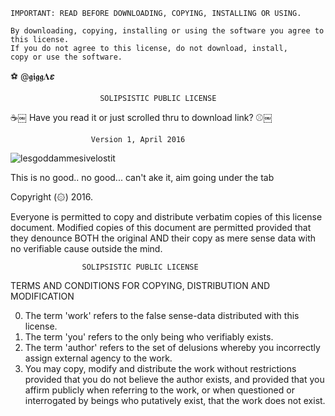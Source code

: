     IMPORTANT: READ BEFORE DOWNLOADING, COPYING, INSTALLING OR USING.
    
    By downloading, copying, installing or using the software you agree to this license.
    If you do not agree to this license, do not download, install,
    copy or use the software.

⚽ @𝖌𝖎𝖌𝖌𝚲𝞮

                        SOLIPSISTIC PUBLIC LICENSE
☕￼
    Have you read it or just scrolled thru to download link?
⚾￼

                      Version 1, April 2016
                      
<!--
![ezgif-2-77eff9e6ee55](https://user-images.githubusercontent.com/90988117/134017107-40be8962-e0af-4c8a-b5be-1daacd30e916.gif)

![Frederica_shades](https://user-images.githubusercontent.com/90988117/133908998-7b853254-6af4-4402-a04b-1ffe67aa0918.jpeg)

![truepat](https://user-images.githubusercontent.com/90988117/134248439-d470272b-8a64-4d64-bd2a-4f4478d43df3.jpg)

![авпрочем1](https://user-images.githubusercontent.com/90988117/134250250-5da502c4-078d-4391-a5a6-e816ec8802db.jpg)

![nyan_wut.png](https://user-images.githubusercontent.com/90988117/134772429-b1d30a91-eb50-4765-9404-5c94b1ebc960.png)

![dontdoseishiro1](https://user-images.githubusercontent.com/90988117/135722025-1af05ce5-8028-49ec-bbc6-fef2a4f7664f.png)

![shesabsdom1](https://user-images.githubusercontent.com/90988117/135771383-734f22c8-33a7-4b28-ae7b-0f341dafc01f.png)

![boo1](https://user-images.githubusercontent.com/90988117/135876790-048c0efe-649c-4d40-a09c-febb6a29bb07.png)


![mychance4pats](https://user-images.githubusercontent.com/90988117/136648116-bec2f09b-6319-4196-ab98-356e0c372811.png)

![inhumanfreakuency](https://user-images.githubusercontent.com/90988117/136669628-e03e1b14-292d-4c5a-a5d0-fdde83538a6c.jpg)

-->

![lesgoddammesivelostit](https://user-images.githubusercontent.com/90988117/137601894-ede76608-65ac-4362-8d04-53dfef566915.png)

This is no good.. no good... can't ake it, aim going under the tab

Copyright (۞) 2016.

Everyone is permitted to copy and distribute verbatim copies of
this license document. Modified copies of this document are 
permitted provided that they denounce BOTH the original AND their
copy as mere sense data with no verifiable cause outside the mind.

                    SOLIPSISTIC PUBLIC LICENSE
  TERMS AND CONDITIONS FOR COPYING, DISTRIBUTION AND MODIFICATION

0. The term 'work' refers to the false sense-data distributed
   with this license.
1. The term 'you' refers to the only being who verifiably exists.
2. The term 'author' refers to the set of delusions whereby you
   incorrectly assign external agency to the work.
3. You may copy, modify and distribute the work without restrictions
   provided that you do not believe the author exists, and provided
   that you affirm publicly when referring to the work, or when
   questioned or interrogated by beings who putatively exist, that
   the work does not exist. 
<!---
Rows and rows of crosses
Standing in the sand
Statues of the phallen
Watching over the land
Tomb of the Phallic Warrior
Lays tilted in decay
Another year passes
On remembrance day
There's a hole in the sky
I've got blood running in my eye
I'm exposed to forged attrition
A battle cry for remission
The smoke filled air burns my hair
Filled with toxic nerve despair
There no way to get back
Another order to attack
![Rage_2017](https://user-images.githubusercontent.com/89732448/131381858-112d220e-bc61-48d3-b666-b7ff19d11661.jpg)
Kampfbereit in der Zeit (ready for combat in time)
Kameraden dürfen wir nicht vergessen (we must not forget our comrades)
Die Blumen liegen auf seinem Körper (the flowers are laying on his body)
Das Requiem für den Letzten (A requiem for the last one)
Rows and rows of crosses
Standing in the sand
Statues of the phallen
Watching over the land
Tomb of the Phallic Warrior
Lay tilted in decay
Another year passes
On remembrance day
The unforgiven run at night
Aiming with their rifle sights
They give their all when they're called
To save the masses, to take the fall
It's sad, but true, it never ends
The constant conflict. without amends
The final struggle from within
Will end up without misery
Kampfbereit in der Zeit (ready for combat in time)
Kameraden dürfen wir nicht vergessen (we must not forget our comrades)
Die Blumen liegen auf seinem Körper (the flowers are laying on his body)
Das Requiem für den Letzten (A requiem for the last one)
The good, the bad, it's all sad
Nothing left but a body bag
There's a hole in the sky
I've got blood running in my eye
Kampfbereit in der Zeit (ready for combat in time)
Kameraden dürfen wir nicht vergessen (we must not forget our comrades)
Die Blumen liegen auf seinem Körper (the flowers are laying on his body)
Das Requiem für den Letzten (A requiem for the last one)
Kampfbereit in der Zeit (ready for combat in time)
Kameraden dürfen wir nicht vergessen (we must not forget our comrades)
Die Blumen liegen auf seinem Körper (the flowers are laying on his body)
Das Requiem für den Letzten (A requiem for the last one)
Kampfbereit (ready for combat)
Kampfbereit (ready for combat)
Kampfbereit (ready for combat)
--->
